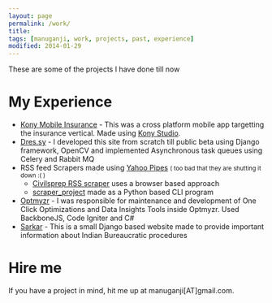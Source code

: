 ```yaml
---
layout: page
permalink: /work/
title: 
tags: [manuganji, work, projects, past, experience]
modified: 2014-01-29
---
```


These are some of the projects I have done till now

# My Experience

* [Kony Mobile Insurance](http://www.kony.com/solutions/industry-solutions-insurance) - This was a cross platform mobile app targetting the insurance vertical. Made using [Kony Studio](http://www.kony.com/products/studio).
* [Dres.sy](http://dres.sy/) - I developed this site from scratch till public beta using Django framework, OpenCV and implemented Asynchronous task queues using Celery and Rabbit MQ
* RSS feed Scrapers made using [Yahoo Pipes](http://pipes.yahoo.com/pipes/) <small>( too bad that they are shutting it down :( )</small>
    - [Civilsprep RSS scraper](https://bitbucket.org/manuganji/civilsprep-rss-scraper) uses a browser based approach
    - [scraper_project](https://bitbucket.org/manuganji/scraper_project) made as a Python based CLI program
* [Optmyzr](http://optmyzr.com) - I was responsible for maintenance and development of One Click Optimizations and Data Insights Tools inside Optmyzr. Used BackboneJS, Code Igniter and C#
* [Sarkar](http://sarkar.manuganji.com) - This is a small Django based website made to provide important information about Indian Bureaucratic procedures

# Hire me

If you have a project in mind, hit me up at manuganji[AT]gmail.com.
